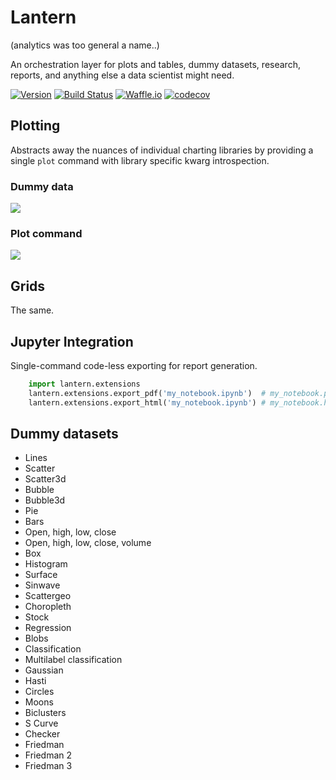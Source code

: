 # Lantern
(analytics was too general a name..)

An orchestration layer for plots and tables, dummy datasets, research, reports, and anything else a data scientist might need.

[![Version](https://img.shields.io/badge/version-0.0.4-lightgrey.svg)](https://img.shields.io/badge/version-0.0.4-lightgrey.svg)
[![Build Status](https://travis-ci.org/timkpaine/lantern.svg?branch=master)](https://travis-ci.org/timkpaine/lantern)
[![Waffle.io](https://badge.waffle.io/timkpaine/lantern.svg?label=ready&title=Ready)](http://waffle.io/timkpaine/lantern)
[![codecov](https://codecov.io/gh/timkpaine/lantern/branch/master/graph/badge.svg)](https://codecov.io/gh/timkpaine/lantern)

## Plotting
Abstracts away the nuances of individual charting libraries by providing a single `plot` command with library specific kwarg introspection.

### Dummy data
![](https://raw.githubusercontent.com/timkpaine/lantern/master/docs/preview.gif)

### Plot command
![](https://raw.githubusercontent.com/timkpaine/lantern/master/docs/preview2.gif)

## Grids
The same.

## Jupyter Integration
Single-command code-less exporting for report generation.
```python
    import lantern.extensions
    lantern.extensions.export_pdf('my_notebook.ipynb')  # my_notebook.pdf
    lantern.extensions.export_html('my_notebook.ipynb') # my_notebook.html
```

## Dummy datasets
- Lines
- Scatter
- Scatter3d
- Bubble
- Bubble3d
- Pie
- Bars
- Open, high, low, close
- Open, high, low, close, volume
- Box
- Histogram
- Surface
- Sinwave
- Scattergeo
- Choropleth
- Stock
- Regression
- Blobs
- Classification
- Multilabel classification
- Gaussian
- Hasti
- Circles
- Moons
- Biclusters
- S Curve
- Checker
- Friedman
- Friedman 2
- Friedman 3
